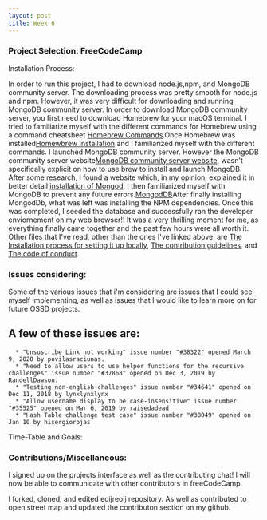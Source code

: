 ```yaml
---
layout: post
title: Week 6
---
```


### Project Selection: FreeCodeCamp

Installation Process: 

In order to run this project, I had to download node.js,npm, and MongoDB community server. The downloading process was pretty smooth for node.js and npm. However, it was very difficult for downloading and running MongoDB community server. In order to download MongoDB community server, you first need to download Homebrew for your macOS terminal. I tried to familiarize myself with the different commands for Homebrew using a command cheatsheet [Homebrew Commands](https://devhints.io/homebrew).Once Homebrew was installed[Homewbrew Installation](https://brew.sh/#install) and I familiarized myself with the different commands. I launched MongoDB community server. However the MongoDB community server website[MongoDB community server website](https://docs.mongodb.com/manual/tutorial/install-mongodb-on-os-x/), wasn't specifically explicit on how to use brew to install and launch MongoDB. After some research, I found a website which, in my opinion, explained it in better detail [installation of Mongod](https://treehouse.github.io/installation-guides/mac/mongo-mac.html). I then familiarized myself with MongoDB to prevent any future errors.[MongodDB](https://docs.mongodb.com/manual/reference/mongo-shell/)After finally installing MongodDb, what was left was installing the NPM dependencies. Once this was completed, I seeded the database and successfully ran the developer enviornement on my web browser!! It was a very thrilling moment for me, as everything finally came together and the past few hours were all worth it.
Other files that I've read, other than the ones I've linked above, are [The Installation process for setting it up locally](https://github.com/freeCodeCamp/freeCodeCamp/blob/master/docs/how-to-setup-freecodecamp-locally.md), [The contribution guidelines](https://github.com/freeCodeCamp/freeCodeCamp/blob/master/CONTRIBUTING.md), and [The code of conduct](https://www.freecodecamp.org/news/code-of-conduct/). 

### Issues considering:
Some of the various issues that i'm considering are issues that I could see myself implementing, as well as issues that I would like to learn more on for future OSSD projects. 
   ## A few of these issues are: 
      * "Unsuscribe Link not working" issue number "#38322" opened March 9, 2020 by povilasraciunas.
      * "Need to allow users to use helper functions for the recursive challenges" issue number "#37868" opened on Dec 3, 2019 by RandellDawson.
      * "Testing non-english challenges" issue number "#34641" opened on Dec 11, 2018 by lynxlynxlynx
      * "Allow username display to be case-insensitive" issue number "#35525" opened on Mar 6, 2019 by raisedadead
      * "Hash Table challenge test case" issue number "#38049" opened on Jan 10 by hisergiorojas


Time-Table and Goals:




### Contributions/Miscellaneous:
I signed up on the projects interface as well as the contributing chat! I will now be able to communicate with other contributors in freeCodeCamp. 

I forked, cloned, and edited eoijreoij repository. As well as contributed to open street map and updated the contributon section on my github. 




